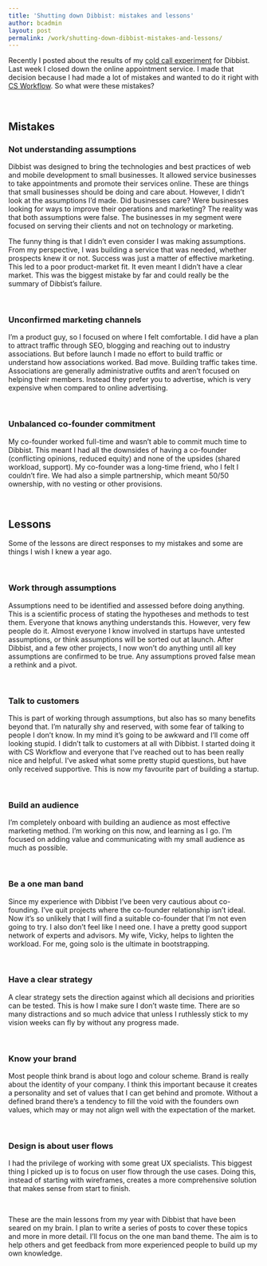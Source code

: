 ```yaml
---
title: 'Shutting down Dibbist: mistakes and lessons'
author: bcadmin
layout: post
permalink: /work/shutting-down-dibbist-mistakes-and-lessons/
---
```

Recently I posted about the results of my <a href="http://chadfield.org/work/my-experiment-with-cold-calling/" title="My experiment with cold calling" target="_blank">cold call experiment</a> for Dibbist. Last week I closed down the online appointment service. I made that decision because I had made a lot of mistakes and wanted to do it right with <a href="http://csworkflow.com" title="CS Workflow landing page" target="_blank">CS Workflow</a>. So what were these mistakes?

&nbsp;

## Mistakes

### Not understanding assumptions

Dibbist was designed to bring the technologies and best practices of web and mobile development to small businesses. It allowed service businesses to take appointments and promote their services online. These are things that small businesses should be doing and care about. However, I didn&#8217;t look at the assumptions I&#8217;d made. Did businesses care? Were businesses looking for ways to improve their operations and marketing? The reality was that both assumptions were false. The businesses in my segment were focused on serving their clients and not on technology or marketing.

The funny thing is that I didn&#8217;t even consider I was making assumptions. From my perspective, I was building a service that was needed, whether prospects knew it or not. Success was just a matter of effective marketing. This led to a poor product-market fit. It even meant I didn&#8217;t have a clear market. This was the biggest mistake by far and could really be the summary of Dibbist&#8217;s failure.

&nbsp;

### Unconfirmed marketing channels

I&#8217;m a product guy, so I focused on where I felt comfortable. I did have a plan to attract traffic through SEO, blogging and reaching out to industry associations. But before launch I made no effort to build traffic or understand how associations worked. Bad move. Building traffic takes time. Associations are generally administrative outfits and aren&#8217;t focused on helping their members. Instead they prefer you to advertise, which is very expensive when compared to online advertising.

&nbsp;

### Unbalanced co-founder commitment

My co-founder worked full-time and wasn&#8217;t able to commit much time to Dibbist. This meant I had all the downsides of having a co-founder (conflicting opinions, reduced equity) and none of the upsides (shared workload, support). My co-founder was a long-time friend, who I felt I couldn&#8217;t fire. We had also a simple partnership, which meant 50/50 ownership, with no vesting or other provisions.

&nbsp;

## Lessons

Some of the lessons are direct responses to my mistakes and some are things I wish I knew a year ago.

&nbsp;

### Work through assumptions

Assumptions need to be identified and assessed before doing anything. This is a scientific process of stating the hypotheses and methods to test them. Everyone that knows anything understands this. However, very few people do it. Almost everyone I know involved in startups have untested assumptions, or think assumptions will be sorted out at launch. After Dibbist, and a few other projects, I now won&#8217;t do anything until all key assumptions are confirmed to be true. Any assumptions proved false mean a rethink and a pivot.

&nbsp;

### Talk to customers

This is part of working through assumptions, but also has so many benefits beyond that. I&#8217;m naturally shy and reserved, with some fear of talking to people I don&#8217;t know. In my mind it&#8217;s going to be awkward and I&#8217;ll come off looking stupid. I didn&#8217;t talk to customers at all with Dibbist. I started doing it with CS Workflow and everyone that I&#8217;ve reached out to has been really nice and helpful. I&#8217;ve asked what some pretty stupid questions, but have only received supportive. This is now my favourite part of building a startup.

&nbsp;

### Build an audience

I&#8217;m completely onboard with building an audience as most effective marketing method. I&#8217;m working on this now, and learning as I go. I&#8217;m focused on adding value and communicating with my small audience as much as possible.

&nbsp;

### Be a one man band

Since my experience with Dibbist I&#8217;ve been very cautious about co-founding. I&#8217;ve quit projects where the co-founder relationship isn&#8217;t ideal. Now it&#8217;s so unlikely that I will find a suitable co-founder that I&#8217;m not even going to try. I also don&#8217;t feel like I need one. I have a pretty good support network of experts and advisors. My wife, Vicky, helps to lighten the workload. For me, going solo is the ultimate in bootstrapping.

&nbsp;

### Have a clear strategy

A clear strategy sets the direction against which all decisions and priorities can be tested. This is how I make sure I don&#8217;t waste time. There are so many distractions and so much advice that unless I ruthlessly stick to my vision weeks can fly by without any progress made.

&nbsp;

### Know your brand

Most people think brand is about logo and colour scheme. Brand is really about the identity of your company. I think this important because it creates a personality and set of values that I can get behind and promote. Without a defined brand there&#8217;s a tendency to fill the void with the founders own values, which may or may not align well with the expectation of the market.

&nbsp;

### Design is about user flows

I had the privilege of working with some great UX specialists. This biggest thing I picked up is to focus on user flow through the use cases. Doing this, instead of starting with wireframes, creates a more comprehensive solution that makes sense from start to finish.

&nbsp;

These are the main lessons from my year with Dibbist that have been seared on my brain. I plan to write a series of posts to cover these topics and more in more detail. I&#8217;ll focus on the one man band theme. The aim is to help others and get feedback from more experienced people to build up my own knowledge.
